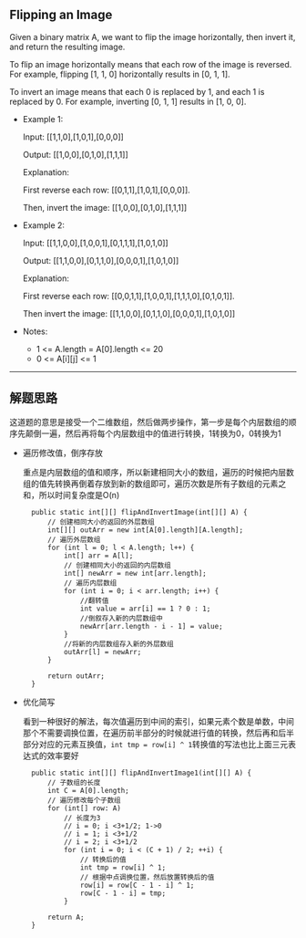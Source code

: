 ## Flipping an Image
Given a binary matrix A, we want to flip the image horizontally, then invert it, and return the resulting image.

To flip an image horizontally means that each row of the image is reversed.  For example, flipping [1, 1, 0] horizontally results in [0, 1, 1].

To invert an image means that each 0 is replaced by 1, and each 1 is replaced by 0. For example, inverting [0, 1, 1] results in [1, 0, 0].

- Example 1:

  Input: [[1,1,0],[1,0,1],[0,0,0]]

  Output: [[1,0,0],[0,1,0],[1,1,1]]

  Explanation: 
  
  First reverse each row: 
  [[0,1,1],[1,0,1],[0,0,0]].

  Then, invert the image: 
  [[1,0,0],[0,1,0],[1,1,1]]

- Example 2:

  Input: [[1,1,0,0],[1,0,0,1],[0,1,1,1],[1,0,1,0]]

  Output: [[1,1,0,0],[0,1,1,0],[0,0,0,1],[1,0,1,0]]

  Explanation: 
  
  First reverse each row: [[0,0,1,1],[1,0,0,1],[1,1,1,0],[0,1,0,1]].

  Then invert the image: [[1,1,0,0],[0,1,1,0],[0,0,0,1],[1,0,1,0]]

- Notes:
  - 1 <= A.length = A[0].length <= 20
  - 0 <= A[i][j] <= 1

---

## 解题思路
这道题的意思是接受一个二维数组，然后做两步操作，第一步是每个内层数组的顺序先颠倒一遍，然后再将每个内层数组中的值进行转换，1转换为0，0转换为1

- 遍历修改值，倒序存放

  重点是内层数组的值和顺序，所以新建相同大小的数组，遍历的时候把内层数组的值先转换再倒着存放到新的数组即可，遍历次数是所有子数组的元素之和，所以时间复杂度是O(n)

  ```
	public static int[][] flipAndInvertImage(int[][] A) {
		// 创建相同大小的返回的外层数组
		int[][] outArr = new int[A[0].length][A.length];
		// 遍历外层数组
		for (int l = 0; l < A.length; l++) {
			int[] arr = A[l];
			// 创建相同大小的返回的内层数组
			int[] newArr = new int[arr.length];
			// 遍历内层数组
			for (int i = 0; i < arr.length; i++) {
				//翻转值
				int value = arr[i] == 1 ? 0 : 1;
				//倒叙存入新的内层数组中
				newArr[arr.length - i - 1] = value;
			}
			//将新的内层数组存入新的外层数组
			outArr[l] = newArr;
		}

		return outArr;
	}
  ```

- 优化简写

  看到一种很好的解法，每次值遍历到中间的索引，如果元素个数是单数，中间那个不需要调换位置，在遍历前半部分的时候就进行值的转换，然后再和后半部分对应的元素互换值，```int tmp = row[i] ^ 1```转换值的写法也比上面三元表达式的效率要好

  ```
    public static int[][] flipAndInvertImage1(int[][] A) {
    	// 子数组的长度
        int C = A[0].length;
        // 遍历修改每个子数组
        for (int[] row: A)
        	// 长度为3
        	// i = 0; i <3+1/2; 1->0
        	// i = 1; i <3+1/2
        	// i = 2; i <3+1/2
            for (int i = 0; i < (C + 1) / 2; ++i) {
            	// 转换后的值
                int tmp = row[i] ^ 1;
                // 根据中点调换位置，然后放置转换后的值
                row[i] = row[C - 1 - i] ^ 1;
                row[C - 1 - i] = tmp;
            }

        return A;
    }
  ```